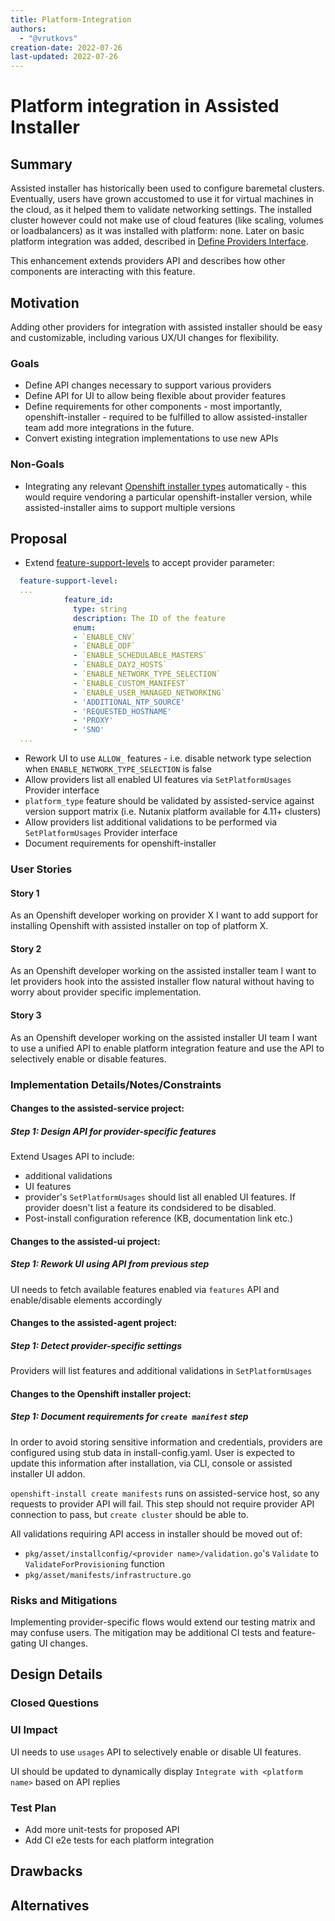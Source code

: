 ```yaml
---
title: Platform-Integration
authors:
  - "@vrutkovs"
creation-date: 2022-07-26
last-updated: 2022-07-26
---
```


# Platform integration in Assisted Installer

## Summary

Assisted installer has historically been used to configure baremetal clusters. Eventually, users have grown accustomed to use it for virtual machines in the cloud, as it helped them to validate networking settings. The installed cluster however could not make use of cloud features (like scaling, volumes or loadbalancers) as it was installed with platform: none. Later on basic platform integration was added, described in [Define Providers Interface](https://github.com/openshift/assisted-service/blob/master/docs/enhancements/add-external-providers.md).

This enhancement extends providers API and describes how other components are interacting with this feature.

## Motivation

Adding other providers for integration with assisted installer should be easy and customizable, including various UX/UI changes for flexibility.

### Goals

- Define API changes necessary to support various providers
- Define API for UI to allow being flexible about provider features
- Define requirements for other components - most importantly, openshift-installer - required to be fulfilled to allow assisted-installer team add more integrations in the future.
- Convert existing integration implementations to use new APIs

### Non-Goals

- Integrating any relevant [Openshift installer types](https://github.com/openshift/installer/tree/master/pkg/types) automatically - this would require vendoring a particular openshift-installer version, while assisted-installer aims to support multiple versions

## Proposal

- Extend [feature-support-levels](https://github.com/openshift/assisted-service/blob/master/swagger.yaml#L3561-L3599) to accept provider parameter:

```yaml
  feature-support-level:
  ...
            feature_id:
              type: string
              description: The ID of the feature
              enum:
              - `ENABLE_CNV`
              - `ENABLE_ODF`
              - `ENABLE_SCHEDULABLE_MASTERS`
              - `ENABLE_DAY2_HOSTS`
              - `ENABLE_NETWORK_TYPE_SELECTION`
              - `ENABLE_CUSTOM_MANIFEST`
              - `ENABLE_USER_MANAGED_NETWORKING`
              - 'ADDITIONAL_NTP_SOURCE'
              - 'REQUESTED_HOSTNAME'
              - 'PROXY'
              - 'SNO'
  ...
```

- Rework UI to use `ALLOW_` features - i.e. disable network type selection when `ENABLE_NETWORK_TYPE_SELECTION` is false
- Allow providers list all enabled UI features via `SetPlatformUsages` Provider interface
- `platform_type` feature should be validated by assisted-service against version support matrix (i.e. Nutanix platform available for 4.11+ clusters)
- Allow providers list additional validations to be performed via `SetPlatformUsages` Provider interface
- Document requirements for openshift-installer

### User Stories

#### Story 1

As an Openshift developer working on provider X I want to add support for installing Openshift with assisted installer
on top of platform X.

#### Story 2

As an Openshift developer working on the assisted installer team I want to let providers hook into the
assisted installer flow natural without having to worry about provider specific implementation.

#### Story 3

As an Openshift developer working on the assisted installer UI team I want to use a unified API to enable platform integration feature and use the API to selectively enable or disable features.

### Implementation Details/Notes/Constraints

#### Changes to the assisted-service project:

##### Step 1: Design API for provider-specific features

Extend Usages API to include:

- additional validations
- UI features
- provider's `SetPlatformUsages` should list all enabled UI features.
  If provider doesn't list a feature its condsidered to be disabled.
- Post-install configuration reference (KB, documentation link etc.)

#### Changes to the assisted-ui project:

##### Step 1: Rework UI using API from previous step

UI needs to fetch available features enabled via `features` API and enable/disable elements accordingly

#### Changes to the assisted-agent project:

##### Step 1: Detect provider-specific settings

Providers will list features and additional validations in `SetPlatformUsages`

#### Changes to the Openshift installer project:

##### Step 1: Document requirements for `create manifest` step

In order to avoid storing sensitive information and credentials, providers are configured using stub
data in install-config.yaml. User is expected to update this information after installation, via CLI, console or assisted installer UI addon.

`openshift-install create manifests` runs on assisted-service host, so any requests to provider API will fail.
This step should not require provider API connection to pass, but `create cluster` should be able to.

All validations requiring API access in installer should be moved out of:

- `pkg/asset/installconfig/<provider name>/validation.go`'s `Validate` to `ValidateForProvisioning` function
- `pkg/asset/manifests/infrastructure.go`

### Risks and Mitigations

Implementing provider-specific flows would extend our testing matrix and may confuse users. The mitigation may be additional CI tests and feature-gating UI changes.

## Design Details

### Closed Questions

### UI Impact

UI needs to use `usages` API to selectively enable or disable UI features.

UI should be updated to dynamically display `Integrate with <platform name>` based on API replies

### Test Plan

- Add more unit-tests for proposed API
- Add CI e2e tests for each platform integration

## Drawbacks

## Alternatives
